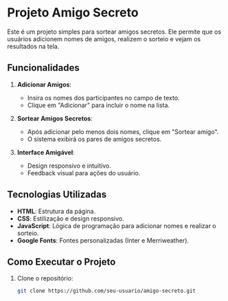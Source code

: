 # Projeto Amigo Secreto

Este é um projeto simples para sortear amigos secretos. Ele permite que os usuários adicionem nomes de amigos, realizem o sorteio e vejam os resultados na tela.

## Funcionalidades

1. **Adicionar Amigos**:

   - Insira os nomes dos participantes no campo de texto.
   - Clique em "Adicionar" para incluir o nome na lista.

2. **Sortear Amigos Secretos**:

   - Após adicionar pelo menos dois nomes, clique em "Sortear amigo".
   - O sistema exibirá os pares de amigos secretos.

3. **Interface Amigável**:
   - Design responsivo e intuitivo.
   - Feedback visual para ações do usuário.

## Tecnologias Utilizadas

- **HTML**: Estrutura da página.
- **CSS**: Estilização e design responsivo.
- **JavaScript**: Lógica de programação para adicionar nomes e realizar o sorteio.
- **Google Fonts**: Fontes personalizadas (Inter e Merriweather).

## Como Executar o Projeto

1. Clone o repositório:
   ```bash
   git clone https://github.com/seu-usuario/amigo-secreto.git
   ```
